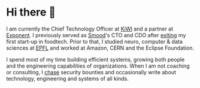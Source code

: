 # Hi there 👋

I am currently the Chief Technology Officer at [KiWI](https://conkiwi.com) and a
partner at [Exponent](https://exponent.ch). I previously served as
[Smood](https://smood.ch)'s CTO and CDO after
[exiting](https://agefi.com/actualites/entreprises/la-start-up-genevoise-apety-officialise-son-rachat-par-la-societe-de-livraison-romande-smood)
my first start-up in foodtech. Prior to that, I studied neuro, computer & data
sciences at [EPFL](https://github.com/zifeo/EPFL) and worked at Amazon, CERN and
the Eclipse Foundation.

I spend most of my time building efficient systems, growing both people and the
engineering capabilities of organizations. When I am not coaching or consulting,
I [chase](https://facebook.com/whitehat/thanks) security bounties and
occasionally write about technology, engineering and systems of all kinds.
